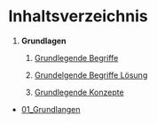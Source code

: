 # Inhaltsverzeichnis



1. **Grundlagen**
   
   1. [Grundlegende Begriffe](01_Grundlagen/01.1_Grundlegende_Begriffe.md)
   
   2. [Grundelgende Begriffe Lösung]()
   
   3. [Grundlegende Konzepte]()
- [01_Grundlangen](/01_Grundlagen/01.1_Grundlegende_Begriffe.md)